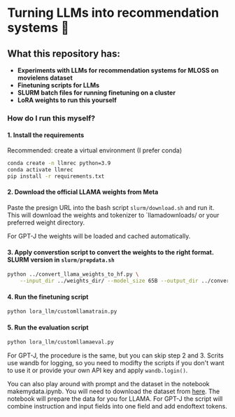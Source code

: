 # Turning LLMs into recommendation systems 🐝

## What this repository has: 

 - **Experiments with LLMs for recommendation systems for MLOSS on movielens dataset**
 - **Finetuning scripts for LLMs**
 - **SLURM batch files for running finetuning on a cluster**
 - **LoRA weights to run this yourself**


### How do I run this myself?

#### 1. Install the requirements

Recommended: create a virtual environment (I prefer conda)

```bash
conda create -n llmrec python=3.9
conda activate llmrec
pip install -r requirements.txt
```

#### 2. Download the official LLAMA weights from Meta

Paste the presign URL into the bash script `slurm/download.sh` and run it. This will download the weights and tokenizer to `llamadownloads/ or your preferred weight directory.

For GPT-J the weights will be loaded and cached automatically.

#### 3. Apply converstion script to convert the weights to the right format. SLURM version in `slurm/prepdata.sh`

```bash
python ../convert_llama_weights_to_hf.py \
    --input_dir ../weights_dir/ --model_size 65B --output_dir ../converted_checkpoints/65B
```

#### 4. Run the finetuning script

```bash
python lora_llm/customllamatrain.py
```

#### 5. Run the evaluation script

```bash
python lora_llm/customllamaeval.py
```

For GPT-J, the procedure is the same, but you can skip step 2 and 3. Scrits use wandb for logging, so you need to modifty the scripts if you don't want to use it or provide your own API key and apply `wandb.login()`.

You can also play around with prompt and the dataset in the notebook makemydata.ipynb. You will need to download the dataset from [here](https://grouplens.org/datasets/movielens/). The notebook will prepare the data for you for LLAMA. For GPT-J the script will combine instruction and input fields into one field and add endoftext tokens.
